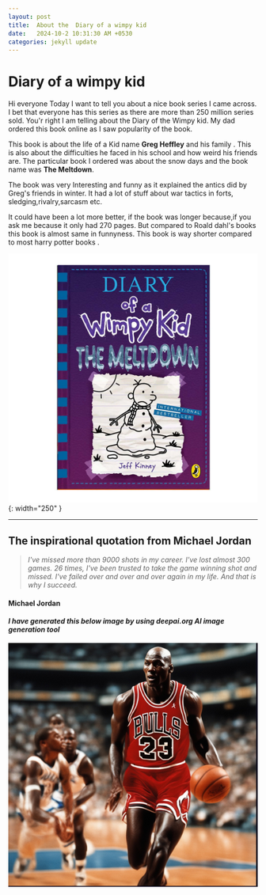 ```yaml
---
layout: post
title:  About the  Diary of a wimpy kid
date:   2024-10-2 10:31:30 AM +0530
categories: jekyll update
---
```

# Diary of a wimpy kid
Hi everyone 
Today I want to tell you about a nice book series I came across.
I bet that everyone has this series as there are more than 250 million series sold.
You'r right I am telling about the Diary of the Wimpy kid.
My dad ordered this book online as I saw popularity of the book.

This book is about the life of a Kid name **Greg Heffley** and his family .
This is also about the difficulties he faced in his school and how weird his friends are.
The particular book I ordered was about the snow days and the book name was **The Meltdown**.

The book was very Interesting and funny as it explained the antics did by Greg's friends in winter.
It had a lot of stuff about war tactics in forts, sledging,rivalry,sarcasm etc.

It could have been a lot more better, if the book was longer because,if you ask me because it only had 270 pages.
But compared to Roald dahl's books this book is almost same in funnyness.
This book is way shorter compared to most harry potter books .




![The book of Diary of wimpy kid The meltdown](/assets/images/diaryofkid.png){: width="250" }



_______________________________________________________________________________________________________
## **The inspirational quotation from Michael Jordan** ##
> *I've missed more than 9000 shots in my career. I've lost almost 300 games. 26 times, I've been trusted to take the game winning shot and missed. I've failed over and over and over again in my life. And that is why I succeed.*

#### Michael Jordan ####

#### *I have generated this below image by using deepai.org AI image generation tool* ####

![alt text](/assets/images/mj.PNG)
